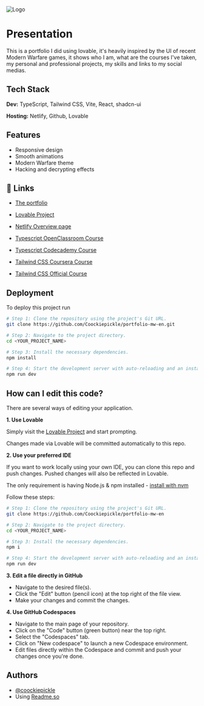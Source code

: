 ![Logo](https://github.com/Coockiepickle/portfolio-mw-en/blob/main/src/assets/images/Logo.webp)


# Presentation

This is a portfolio I did using lovable, it's heavily inspired by the UI of recent Modern Warfare games, it shows who I am, what are the courses I've taken, my personal and professional projects, my skills and links to my social medias.


## Tech Stack

**Dev:** TypeScript, Tailwind CSS, Vite, React, shadcn-ui

**Hosting:** Netlify, Github, Lovable


## Features

- Responsive design
- Smooth animations
- Modern Warfare theme
- Hacking and decrypting effects


## 🔗 Links

- [The portfolio](https://dreynaud-en.netlify.app)

- [Lovable Project](https://lovable.dev/projects/b5e03ae7-dd68-44ee-80f0-70d2630d6ba8)
   
- [Netlify Overview page](https://app.netlify.com/sites/dreynaud-en/overview)
   
- [Typescript OpenClassroom Course](https://openclassrooms.com/fr/courses/8039116-decouvrez-typescript)
   
- [Typescript Codecademy Course](https://www.codecademy.com/learn/learn-typescript)
   
- [Tailwind CSS Coursera Course](https://www.coursera.org/learn/learn-tailwind-css)
   
- [Tailwind CSS Official Course](https://www.tailwindcss.com/course)

## Deployment

To deploy this project run

```sh
# Step 1: Clone the repository using the project's Git URL.
git clone https://github.com/Coockiepickle/portfolio-mw-en.git

# Step 2: Navigate to the project directory.
cd <YOUR_PROJECT_NAME>

# Step 3: Install the necessary dependencies.
npm install

# Step 4: Start the development server with auto-reloading and an instant preview.
npm run dev
```


## How can I edit this code?

There are several ways of editing your application.

**1. Use Lovable**

Simply visit the [Lovable Project](https://lovable.dev/projects/b5e03ae7-dd68-44ee-80f0-70d2630d6ba8) and start prompting.

Changes made via Lovable will be committed automatically to this repo.

**2. Use your preferred IDE**

If you want to work locally using your own IDE, you can clone this repo and push changes. Pushed changes will also be reflected in Lovable.

The only requirement is having Node.js & npm installed - [install with nvm](https://github.com/nvm-sh/nvm#installing-and-updating)

Follow these steps:

```sh
# Step 1: Clone the repository using the project's Git URL.
git clone https://github.com/Coockiepickle/portfolio-mw-en

# Step 2: Navigate to the project directory.
cd <YOUR_PROJECT_NAME>

# Step 3: Install the necessary dependencies.
npm i

# Step 4: Start the development server with auto-reloading and an instant preview.
npm run dev
```

**3. Edit a file directly in GitHub**

- Navigate to the desired file(s).
- Click the "Edit" button (pencil icon) at the top right of the file view.
- Make your changes and commit the changes.

**4. Use GitHub Codespaces**

- Navigate to the main page of your repository.
- Click on the "Code" button (green button) near the top right.
- Select the "Codespaces" tab.
- Click on "New codespace" to launch a new Codespace environment.
- Edit files directly within the Codespace and commit and push your changes once you're done.


## Authors

- [@coockiepickle](https://www.github.com/coockiepickle)
- Using [Readme.so](https://readme.so)


